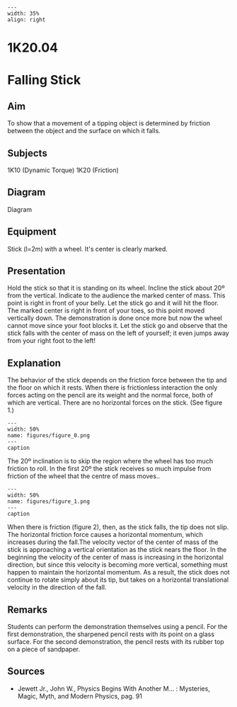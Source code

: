 
```{figure} /figures/busy.png
---
width: 35%
align: right
```
# 1K20.04 
  # Falling Stick 
    
  
## Aim   
 To show that a movement of a tipping object is determined by friction between the object and the surface on which it falls.    
  
## Subjects   
 1K10 (Dynamic Torque) 1K20 (Friction)   
  
## Diagram   
 Diagram   
  
## Equipment   
 Stick (l=2m) with a wheel. It's center is clearly marked.
    
  
## Presentation   
 Hold the stick so that it is standing on its wheel. Incline the stick about 20º from the vertical. Indicate to the audience the marked center of mass. This point is right in front of your belly. Let the stick go and it will hit the floor. The marked center is right in front of your toes, so this point moved vertically down. The demonstration is done once more but now the wheel cannot move since your foot blocks it. Let the stick go and observe that the stick falls with the center of mass on the left of yourself; it even jumps away from your right foot to the left!    
  
## Explanation   
 The behavior of the stick depends on the friction force between the tip and the floor on which it rests. When there is frictionless interaction the only forces acting on the pencil are its weight and the normal force, both of which are vertical. There are no horizontal forces on the stick. (See figure 1.)    
```{figure} figures/figure_0.png  
---  
width: 50%  
name: figures/figure_0.png  
---  
caption  
``` 
 The 20º inclination is to skip the region where the wheel has too much friction to roll. In the first 20º the stick receives so much impulse from friction of the wheel that the centre of mass moves..      
```{figure} figures/figure_1.png  
---  
width: 50%  
name: figures/figure_1.png  
---  
caption  
``` 
 When there is friction (figure 2), then, as the stick falls, the tip does not slip. The horizontal friction force causes a horizontal momentum, which increases during the fall.The velocity vector of the center of mass of the stick is approaching a vertical orientation as the stick nears the floor. In the beginning the velocity of the center of mass is increasing in the horizontal direction, but since this velocity is becoming more vertical, something must happen to maintain the horizontal momentum. As a result, the stick does not continue to rotate simply about its tip, but takes on a horizontal translational velocity in the direction of the fall.    
  
## Remarks   
 Students can perform the demonstration themselves using a pencil. For the first demonstration, the sharpened pencil rests with its point on a glass surface. For the second demonstration, the pencil rests with its rubber top on a piece of sandpaper.    
  
## Sources   
 
 *  Jewett Jr., John W., Physics Begins With Another M... : Mysteries, Magic, Myth, and Modern Physics, pag. 91
  